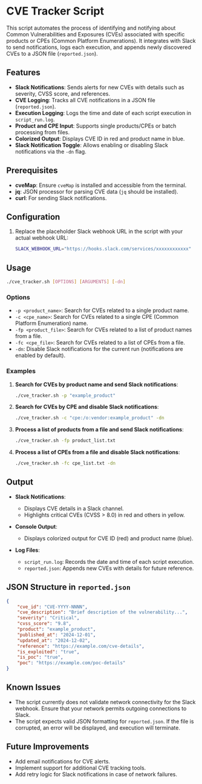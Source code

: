 
# CVE Tracker Script  

This script automates the process of identifying and notifying about Common Vulnerabilities and Exposures (CVEs) associated with specific products or CPEs (Common Platform Enumerations). It integrates with Slack to send notifications, logs each execution, and appends newly discovered CVEs to a JSON file (`reported.json`).  

## Features  

- **Slack Notifications**: Sends alerts for new CVEs with details such as severity, CVSS score, and references.  
- **CVE Logging**: Tracks all CVE notifications in a JSON file (`reported.json`).  
- **Execution Logging**: Logs the time and date of each script execution in `script_run.log`.  
- **Product and CPE Input**: Supports single products/CPEs or batch processing from files.  
- **Colorized Output**: Displays CVE ID in red and product name in blue.  
- **Slack Notification Toggle**: Allows enabling or disabling Slack notifications via the `-dn` flag.  

## Prerequisites  

- **cveMap**: Ensure `cveMap` is installed and accessible from the terminal.  
- **jq**: JSON processor for parsing CVE data (`jq` should be installed).  
- **curl**: For sending Slack notifications.  

## Configuration  

1. Replace the placeholder Slack webhook URL in the script with your actual webhook URL:  

    ```bash  
    SLACK_WEBHOOK_URL="https://hooks.slack.com/services/xxxxxxxxxxxx"  
    ```  

## Usage  

```bash  
./cve_tracker.sh [OPTIONS] [ARGUMENTS] [-dn]  
```  

### Options  

- `-p <product_name>`: Search for CVEs related to a single product name.  
- `-c <cpe_name>`: Search for CVEs related to a single CPE (Common Platform Enumeration) name.  
- `-fp <product_file>`: Search for CVEs related to a list of product names from a file.  
- `-fc <cpe_file>`: Search for CVEs related to a list of CPEs from a file.  
- `-dn`: Disable Slack notifications for the current run (notifications are enabled by default).  

### Examples  

1. **Search for CVEs by product name and send Slack notifications**:  
    ```bash  
    ./cve_tracker.sh -p "example_product"  
    ```  

2. **Search for CVEs by CPE and disable Slack notifications**:  
    ```bash  
    ./cve_tracker.sh -c "cpe:/o:vendor:example_product" -dn  
    ```  

3. **Process a list of products from a file and send Slack notifications**:  
    ```bash  
    ./cve_tracker.sh -fp product_list.txt  
    ```  

4. **Process a list of CPEs from a file and disable Slack notifications**:  
    ```bash  
    ./cve_tracker.sh -fc cpe_list.txt -dn  
    ```  

## Output  

- **Slack Notifications**:  
  - Displays CVE details in a Slack channel.  
  - Highlights critical CVEs (CVSS > 8.0) in red and others in yellow.  

- **Console Output**:  
  - Displays colorized output for CVE ID (red) and product name (blue).  

- **Log Files**:  
  - `script_run.log`: Records the date and time of each script execution.  
  - `reported.json`: Appends new CVEs with details for future reference.  

## JSON Structure in `reported.json`  

```json  
{
    "cve_id": "CVE-YYYY-NNNN",
    "cve_description": "Brief description of the vulnerability...",
    "severity": "Critical",
    "cvss_score": "9.8",
    "product": "example_product",
    "published_at": "2024-12-01",
    "updated_at": "2024-12-02",
    "reference": "https://example.com/cve-details",
    "is_exploited": "true",
    "is_poc": "true",
    "poc": "https://example.com/poc-details"
}
```  

## Known Issues  

- The script currently does not validate network connectivity for the Slack webhook. Ensure that your network permits outgoing connections to Slack.  
- The script expects valid JSON formatting for `reported.json`. If the file is corrupted, an error will be displayed, and execution will terminate.  

## Future Improvements  

- Add email notifications for CVE alerts.  
- Implement support for additional CVE tracking tools.  
- Add retry logic for Slack notifications in case of network failures.  
